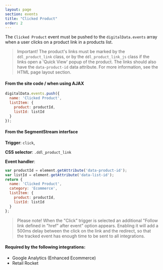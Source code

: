 ```yaml
---
layout: page
section: events
title: "Clicked Product"
order: 2
---
```

The `Clicked Product` event must be pushed to the `digitalData.events` array when a user clicks on a product link in a products list.

> Important! The product's links must be marked by the `ddl_product_link` class, or by the `ddl_product_link_js` class if the links open a 'Quick View' popup of the product. The links should also have the `data-product-id` data attribute. For more information, see the HTML page layout section.

#### From the site code / when using AJAX
```javascript
digitalData.events.push({
  name: 'Clicked Product',
  listItem: {
    product: productId,
    listId: listId
  }
});
```

#### From the SegmentStream interface
**Trigger**: `click`,

**CSS selector**: `.ddl_product_link`

**Event handler**:

```javascript
var productId = element.getAttribute('data-product-id');
var listId = element.getAttribute('data-list-id');
return {
  name: 'Clicked Product',
  category: 'Ecommerce',
  listItem: {
    product: productId,
    listId: listId
  }
};
```

> Please note! When the "Click" trigger is selected an additional "Follow link defined in "href" after event" option appears. Enabling it will add a 500ms delay between the click on the link and the redirect, so that the tracked event has enough time to be sent to all integrations.

#### Required by the following integrations:
* Google Analytics (Enhanced Ecommerce)
* Retail Rocket
